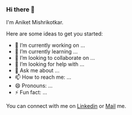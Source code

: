 ### Hi there 👋

I'm Aniket Mishrikotkar.

Here are some ideas to get you started:

- 🔭 I’m currently working on ...
- 🌱 I’m currently learning ...
- 👯 I’m looking to collaborate on ...
- 🤔 I’m looking for help with ...
- 💬 Ask me about ...
- 📫 How to reach me: ...
- 😄 Pronouns: ...
- ⚡ Fun fact: ...

You can connect with me on [Linkedin](https://www.linkedin.com/amishrikotkar) or [Mail](aniketmishrikotkar@gmail.com) me.
